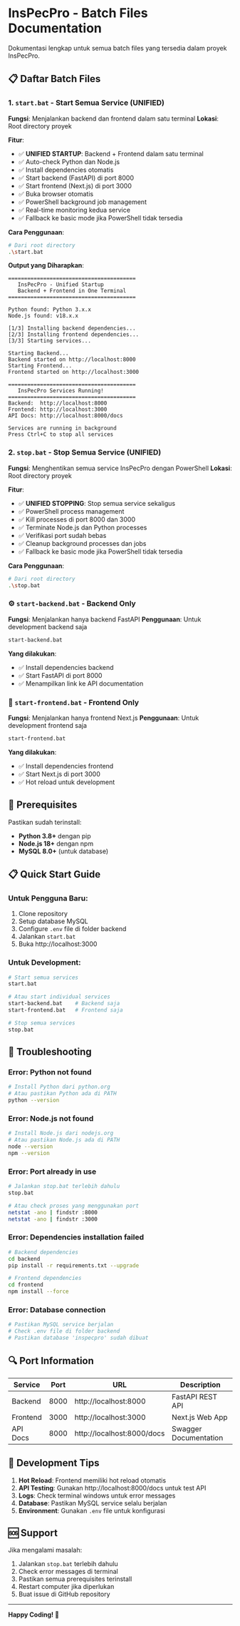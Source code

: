 # InsPecPro - Batch Files Documentation

Dokumentasi lengkap untuk semua batch files yang tersedia dalam proyek InsPecPro.

## 📋 Daftar Batch Files

### 1. `start.bat` - Start Semua Service (UNIFIED)
**Fungsi**: Menjalankan backend dan frontend dalam satu terminal
**Lokasi**: Root directory proyek

**Fitur**:
- ✅ **UNIFIED STARTUP**: Backend + Frontend dalam satu terminal
- ✅ Auto-check Python dan Node.js
- ✅ Install dependencies otomatis
- ✅ Start backend (FastAPI) di port 8000
- ✅ Start frontend (Next.js) di port 3000
- ✅ Buka browser otomatis
- ✅ PowerShell background job management
- ✅ Real-time monitoring kedua service
- ✅ Fallback ke basic mode jika PowerShell tidak tersedia

**Cara Penggunaan**:
```bash
# Dari root directory
.\start.bat
```

**Output yang Diharapkan**:
```
========================================
   InsPecPro - Unified Startup
   Backend + Frontend in One Terminal
========================================

Python found: Python 3.x.x
Node.js found: v18.x.x

[1/3] Installing backend dependencies...
[2/3] Installing frontend dependencies...
[3/3] Starting services...

Starting Backend...
Backend started on http://localhost:8000
Starting Frontend...
Frontend started on http://localhost:3000

========================================
   InsPecPro Services Running!
========================================
Backend:  http://localhost:8000
Frontend: http://localhost:3000
API Docs: http://localhost:8000/docs

Services are running in background
Press Ctrl+C to stop all services
```

### 2. `stop.bat` - Stop Semua Service (UNIFIED)
**Fungsi**: Menghentikan semua service InsPecPro dengan PowerShell
**Lokasi**: Root directory proyek

**Fitur**:
- ✅ **UNIFIED STOPPING**: Stop semua service sekaligus
- ✅ PowerShell process management
- ✅ Kill processes di port 8000 dan 3000
- ✅ Terminate Node.js dan Python processes
- ✅ Verifikasi port sudah bebas
- ✅ Cleanup background processes dan jobs
- ✅ Fallback ke basic mode jika PowerShell tidak tersedia

**Cara Penggunaan**:
```bash
# Dari root directory
.\stop.bat
```

### ⚙️ `start-backend.bat` - Backend Only
**Fungsi**: Menjalankan hanya backend FastAPI
**Penggunaan**: Untuk development backend saja
```bash
start-backend.bat
```

**Yang dilakukan**:
- ✅ Install dependencies backend
- ✅ Start FastAPI di port 8000
- ✅ Menampilkan link ke API documentation

### 🎨 `start-frontend.bat` - Frontend Only
**Fungsi**: Menjalankan hanya frontend Next.js
**Penggunaan**: Untuk development frontend saja
```bash
start-frontend.bat
```

**Yang dilakukan**:
- ✅ Install dependencies frontend
- ✅ Start Next.js di port 3000
- ✅ Hot reload untuk development

## 🔧 Prerequisites

Pastikan sudah terinstall:
- **Python 3.8+** dengan pip
- **Node.js 18+** dengan npm
- **MySQL 8.0+** (untuk database)

## 📋 Quick Start Guide

### Untuk Pengguna Baru:
1. Clone repository
2. Setup database MySQL
3. Configure `.env` file di folder backend
4. Jalankan `start.bat`
5. Buka http://localhost:3000

### Untuk Development:
```bash
# Start semua services
start.bat

# Atau start individual services
start-backend.bat    # Backend saja
start-frontend.bat   # Frontend saja

# Stop semua services
stop.bat
```

## 🚨 Troubleshooting

### Error: Python not found
```bash
# Install Python dari python.org
# Atau pastikan Python ada di PATH
python --version
```

### Error: Node.js not found
```bash
# Install Node.js dari nodejs.org
# Atau pastikan Node.js ada di PATH
node --version
npm --version
```

### Error: Port already in use
```bash
# Jalankan stop.bat terlebih dahulu
stop.bat

# Atau check proses yang menggunakan port
netstat -ano | findstr :8000
netstat -ano | findstr :3000
```

### Error: Dependencies installation failed
```bash
# Backend dependencies
cd backend
pip install -r requirements.txt --upgrade

# Frontend dependencies
cd frontend
npm install --force
```

### Error: Database connection
```bash
# Pastikan MySQL service berjalan
# Check .env file di folder backend
# Pastikan database 'inspecpro' sudah dibuat
```

## 🔍 Port Information

| Service | Port | URL | Description |
|---------|------|-----|-------------|
| Backend | 8000 | http://localhost:8000 | FastAPI REST API |
| Frontend | 3000 | http://localhost:3000 | Next.js Web App |
| API Docs | 8000 | http://localhost:8000/docs | Swagger Documentation |

## 📝 Development Tips

1. **Hot Reload**: Frontend memiliki hot reload otomatis
2. **API Testing**: Gunakan http://localhost:8000/docs untuk test API
3. **Logs**: Check terminal windows untuk error messages
4. **Database**: Pastikan MySQL service selalu berjalan
5. **Environment**: Gunakan `.env` file untuk konfigurasi

## 🆘 Support

Jika mengalami masalah:
1. Jalankan `stop.bat` terlebih dahulu
2. Check error messages di terminal
3. Pastikan semua prerequisites terinstall
4. Restart computer jika diperlukan
5. Buat issue di GitHub repository

---

**Happy Coding! 🚀**